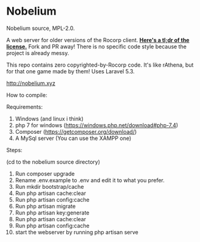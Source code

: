 # Nobelium
Nobelium source, MPL-2.0.

A web server for older versions of the Rocorp client. **[Here's a tl;dr of the license.](https://tldrlegal.com/license/mozilla-public-license-2.0-(mpl-2))** Fork and PR away! There is no specific code style because the project is already messy.

This repo contains zero copyrighted-by-Rocorp code. It's like rAthena, but for that one game made by them! Uses Laravel 5.3.

http://nobelium.xyz

How to compile:

Requirements:
1. Windows (and linux i think)
2. php 7 for windows (https://windows.php.net/download#php-7.4)
3. Composer (https://getcomposer.org/download/)
4. A MySql server (You can use the XAMPP one)

Steps:

(cd to the nobelium source directory)

1. Run composer upgrade
2. Rename .env.example to .env and edit it to what you prefer.
3. Run mkdir bootstrap/cache
4. Run php artisan cache:clear
5. Run php artisan config:cache
6. Run php artisan migrate
7. Run php artisan key:generate
8. Run php artisan cache:clear
9. Run php artisan config:cache
10. start the webserver by running php artisan serve

